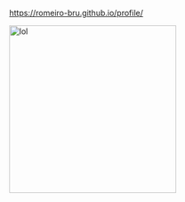 https://romeiro-bru.github.io/profile/

<p  align="left">
<img  src="https://media.giphy.com/media/XzvQlzaOWeRlw84kvw/giphy.gif"  height="300" alt="lol">
</p>
